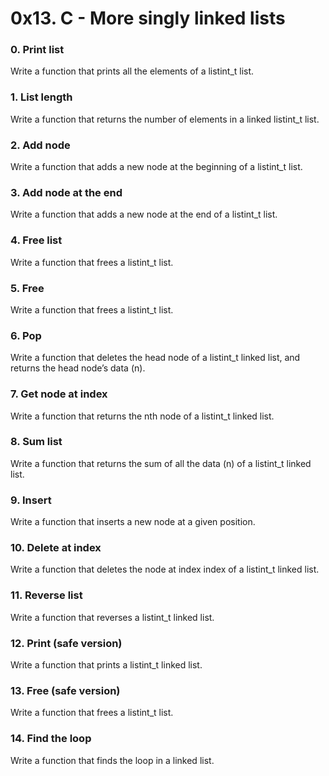 # 0x13. C - More singly linked lists

### 0. Print list
Write a function that prints all the elements of a listint_t list.

### 1. List length
Write a function that returns the number of elements in a linked listint_t list.

### 2. Add node
Write a function that adds a new node at the beginning of a listint_t list.

### 3. Add node at the end
Write a function that adds a new node at the end of a listint_t list.

### 4. Free list
Write a function that frees a listint_t list.

### 5. Free
Write a function that frees a listint_t list.

### 6. Pop
Write a function that deletes the head node of a listint_t linked list, and returns the head node’s data (n).

### 7. Get node at index
Write a function that returns the nth node of a listint_t linked list.

### 8. Sum list
Write a function that returns the sum of all the data (n) of a listint_t linked list.

### 9. Insert
Write a function that inserts a new node at a given position.

### 10. Delete at index
Write a function that deletes the node at index index of a listint_t linked list.

### 11. Reverse list
Write a function that reverses a listint_t linked list.

### 12. Print (safe version)
Write a function that prints a listint_t linked list.

### 13. Free (safe version)
Write a function that frees a listint_t list.

### 14. Find the loop
Write a function that finds the loop in a linked list.



